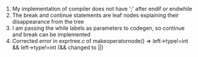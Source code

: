 1. My implementation of compiler does not have ';' after endif or endwhile
2. The break and continue statements are leaf nodes explaining their disappearance from the tree
3. I am passing the while labels as parameters to codegen, so continue and break can be implemented
4. Corrected error in exprtree.c of makeoperatornode() => left->type!=int && left->type!=int (&& changed to ||)
